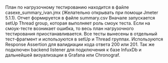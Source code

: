 План по нагрузочному тестированию находится в файле casexe_summary_ivan.jmx (Желательно открывать при помощи Jmeter 5.1.1). Отчет формируется в файле summary.csv
Вначале запускается setUp Thread group, которая выполняет роль смоук теста. Если на смоук-тесте возникает ошибка, то весь план нагрузочного тестирования приостанавливается. Все тесты вынесены в отдельный тест-фрагмент и используются в setUp и Thread группах. Используются Response Assertion для валидиации кода ответа 200 или 201. Так же подключен backend listener для подключения к базе InfuxDb и дальнейшей визуализации в Grafana или Chronograf. 
